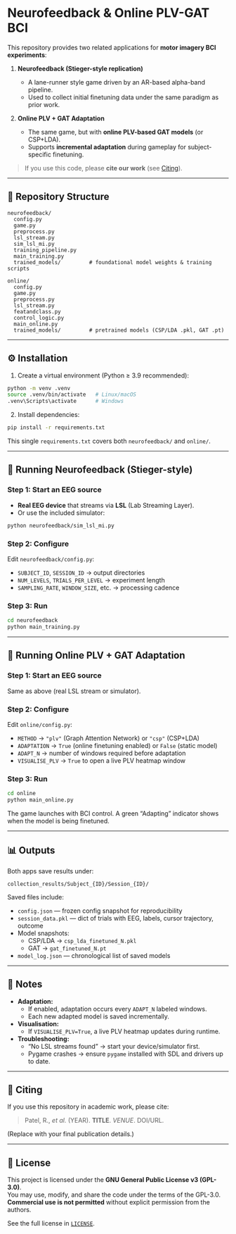 # Neurofeedback & Online PLV-GAT BCI

This repository provides two related applications for **motor imagery BCI experiments**:

1. **Neurofeedback (Stieger-style replication)**  
   - A lane-runner style game driven by an AR-based alpha-band pipeline.  
   - Used to collect initial finetuning data under the same paradigm as prior work.  

2. **Online PLV + GAT Adaptation**  
   - The same game, but with **online PLV-based GAT models** (or CSP+LDA).  
   - Supports **incremental adaptation** during gameplay for subject-specific finetuning.  

> If you use this code, please **cite our work** (see [Citing](#citing)).

---

## 📂 Repository Structure

```
neurofeedback/
  config.py
  game.py
  preprocess.py
  lsl_stream.py
  sim_lsl_mi.py
  training_pipeline.py
  main_training.py
  trained_models/         # foundational model weights & training scripts

online/
  config.py
  game.py
  preprocess.py
  lsl_stream.py
  featandclass.py
  control_logic.py
  main_online.py
  trained_models/         # pretrained models (CSP/LDA .pkl, GAT .pt)
```

---

## ⚙️ Installation

1. Create a virtual environment (Python ≥ 3.9 recommended):

```bash
python -m venv .venv
source .venv/bin/activate   # Linux/macOS
.venv\Scripts\activate      # Windows
```

2. Install dependencies:

```bash
pip install -r requirements.txt
```

This single `requirements.txt` covers both `neurofeedback/` and `online/`.

---

## 🧠 Running Neurofeedback (Stieger-style)

### Step 1: Start an EEG source
- **Real EEG device** that streams via **LSL** (Lab Streaming Layer).  
- Or use the included simulator:

```bash
python neurofeedback/sim_lsl_mi.py
```

### Step 2: Configure
Edit `neurofeedback/config.py`:
- `SUBJECT_ID`, `SESSION_ID` → output directories  
- `NUM_LEVELS`, `TRIALS_PER_LEVEL` → experiment length  
- `SAMPLING_RATE`, `WINDOW_SIZE`, etc. → processing cadence  

### Step 3: Run
```bash
cd neurofeedback
python main_training.py
```

---

## 🧠 Running Online PLV + GAT Adaptation

### Step 1: Start an EEG source
Same as above (real LSL stream or simulator).

### Step 2: Configure
Edit `online/config.py`:
- `METHOD` → `"plv"` (Graph Attention Network) or `"csp"` (CSP+LDA)  
- `ADAPTATION` → `True` (online finetuning enabled) or `False` (static model)  
- `ADAPT_N` → number of windows required before adaptation  
- `VISUALISE_PLV` → `True` to open a live PLV heatmap window  

### Step 3: Run
```bash
cd online
python main_online.py
```

The game launches with BCI control. A green “Adapting” indicator shows when the model is being finetuned.

---

## 📊 Outputs

Both apps save results under:

```
collection_results/Subject_{ID}/Session_{ID}/
```

Saved files include:
- `config.json` — frozen config snapshot for reproducibility  
- `session_data.pkl` — dict of trials with EEG, labels, cursor trajectory, outcome  
- Model snapshots:
  - CSP/LDA → `csp_lda_finetuned_N.pkl`  
  - GAT → `gat_finetuned_N.pt`  
- `model_log.json` — chronological list of saved models  

---

## 🔧 Notes

- **Adaptation:**  
  - If enabled, adaptation occurs every `ADAPT_N` labeled windows.  
  - Each new adapted model is saved incrementally.  
- **Visualisation:**  
  - If `VISUALISE_PLV=True`, a live PLV heatmap updates during runtime.  
- **Troubleshooting:**  
  - “No LSL streams found” → start your device/simulator first.  
  - Pygame crashes → ensure `pygame` installed with SDL and drivers up to date.  

---

## 📖 Citing

If you use this repository in academic work, please cite:

> Patel, R., *et al.* (YEAR). **TITLE**. *VENUE*. DOI/URL.  

(Replace with your final publication details.)

---

## 📜 License

This project is licensed under the **GNU General Public License v3 (GPL-3.0)**.  
You may use, modify, and share the code under the terms of the GPL-3.0.  
**Commercial use is not permitted** without explicit permission from the authors.  

See the full license in [`LICENSE`](LICENSE).
